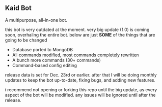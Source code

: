 ## Kaid Bot

A multipurpose, all-in-one bot.

this bot is very outdated at the moment. very big update (1.0) is coming soon, overhaling the entire bot. below are just **SOME** of the things that are going to be changed

- Database ported to MongoDB
- All commands modified, most commands completely rewritten
- A bunch more commands (30+ commands)
- Command-based config editing

release data is set for Dec. 23rd or earlier. after that I will be doing monthly updates to keep the bot up-to-date, fixing bugs, and adding new features.

i recommend not opening or forking this repo until the big update, as every aspect of the bot will be modified. any issues will be ignored until after the release.
